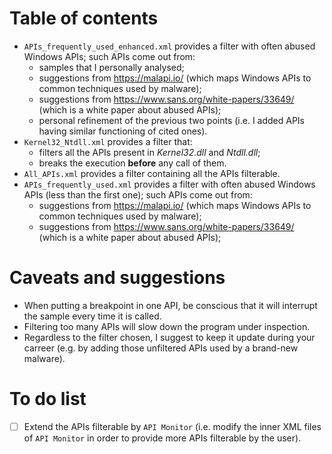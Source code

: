 # Table of contents
- `APIs_frequently_used_enhanced.xml` provides a filter with often abused Windows APIs; such APIs come out from:
  - samples that I personally analysed;
  - suggestions from <https://malapi.io/> (which maps Windows APIs to common techniques used by malware);
  - suggestions from <https://www.sans.org/white-papers/33649/> (which is a white paper about abused APIs);
  - personal refinement of the previous two points (i.e. I added APIs having similar functioning of cited ones).
- `Kernel32_Ntdll.xml` provides a filter that:
  - filters all the APIs present in _Kernel32.dll_ and _Ntdll.dll_;
  - breaks the execution **before** any call of them.
- `All_APIs.xml` provides a filter containing all the APIs filterable.
- `APIs_frequently_used.xml` provides a filter with often abused Windows APIs (less than the first one); such APIs come out from:
  - suggestions from <https://malapi.io/> (which maps Windows APIs to common techniques used by malware);
  - suggestions from <https://www.sans.org/white-papers/33649/> (which is a white paper about abused APIs);

# Caveats and suggestions
- When putting a breakpoint in one API, be conscious that it will interrupt the sample every time it is called.
- Filtering too many APIs will slow down the program under inspection.
- Regardless to the filter chosen, I suggest to keep it update during your carreer (e.g. by adding those unfiltered APIs used by a brand-new malware).

# To do list
- [ ] Extend the APIs filterable by `API Monitor` (i.e. modify the inner XML files of `API Monitor` in order to provide more APIs filterable by the user).
